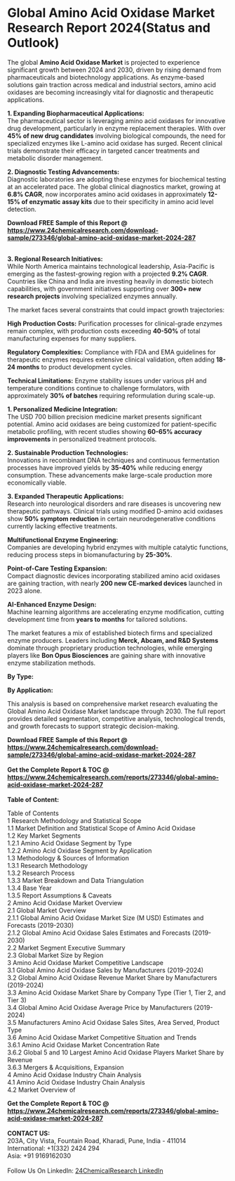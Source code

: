 <h1>Global Amino Acid Oxidase Market Research Report 2024(Status and Outlook)</h1><p>The global <strong>Amino Acid Oxidase Market</strong> is projected to experience significant growth between 2024 and 2030, driven by rising demand from pharmaceuticals and biotechnology applications. As enzyme-based solutions gain traction across medical and industrial sectors, amino acid oxidases are becoming increasingly vital for diagnostic and therapeutic applications.</p><p><strong>1. Expanding Biopharmaceutical Applications:</strong><br>  
The pharmaceutical sector is leveraging amino acid oxidases for innovative drug development, particularly in enzyme replacement therapies. With over <strong>45% of new drug candidates</strong> involving biological compounds, the need for specialized enzymes like L-amino acid oxidase has surged. Recent clinical trials demonstrate their efficacy in targeted cancer treatments and metabolic disorder management.</p><p><strong>2. Diagnostic Testing Advancements:</strong><br>
Diagnostic laboratories are adopting these enzymes for biochemical testing at an accelerated pace. The global clinical diagnostics market, growing at <strong>6.8% CAGR</strong>, now incorporates amino acid oxidases in approximately <strong>12-15% of enzymatic assay kits</strong> due to their specificity in amino acid level detection.</p><div><b>Download FREE Sample of this Report @ 
            <a href="https://www.24chemicalresearch.com/download-sample/273346/global-amino-acid-oxidase-market-2024-287">
            https://www.24chemicalresearch.com/download-sample/273346/global-amino-acid-oxidase-market-2024-287</a></b></div><br><p><strong>3. Regional Research Initiatives:</strong><br>
While North America maintains technological leadership, Asia-Pacific is emerging as the fastest-growing region with a projected <strong>9.2% CAGR</strong>. Countries like China and India are investing heavily in domestic biotech capabilities, with government initiatives supporting over <strong>300+ new research projects</strong> involving specialized enzymes annually.</p><p>The market faces several constraints that could impact growth trajectories:</p><p><strong>High Production Costs:</strong> Purification processes for clinical-grade enzymes remain complex, with production costs exceeding <strong>40-50%</strong> of total manufacturing expenses for many suppliers.</p><p><strong>Regulatory Complexities:</strong> Compliance with FDA and EMA guidelines for therapeutic enzymes requires extensive clinical validation, often adding <strong>18-24 months</strong> to product development cycles.</p><p><strong>Technical Limitations:</strong> Enzyme stability issues under various pH and temperature conditions continue to challenge formulators, with approximately <strong>30% of batches</strong> requiring reformulation during scale-up.</p><p><strong>1. Personalized Medicine Integration:</strong><br>
The USD 700 billion precision medicine market presents significant potential. Amino acid oxidases are being customized for patient-specific metabolic profiling, with recent studies showing <strong>60-65% accuracy improvements</strong> in personalized treatment protocols.</p><p><strong>2. Sustainable Production Technologies:</strong><br>
Innovations in recombinant DNA techniques and continuous fermentation processes have improved yields by <strong>35-40%</strong> while reducing energy consumption. These advancements make large-scale production more economically viable.</p><p><strong>3. Expanded Therapeutic Applications:</strong><br>
Research into neurological disorders and rare diseases is uncovering new therapeutic pathways. Clinical trials using modified D-amino acid oxidases show <strong>50% symptom reduction</strong> in certain neurodegenerative conditions currently lacking effective treatments.</p><p><strong>Multifunctional Enzyme Engineering:</strong><br>
	Companies are developing hybrid enzymes with multiple catalytic functions, reducing process steps in biomanufacturing by <strong>25-30%</strong>.</p><p><strong>Point-of-Care Testing Expansion:</strong><br>
	Compact diagnostic devices incorporating stabilized amino acid oxidases are gaining traction, with nearly <strong>200 new CE-marked devices</strong> launched in 2023 alone.</p><p><strong>AI-Enhanced Enzyme Design:</strong><br>
	Machine learning algorithms are accelerating enzyme modification, cutting development time from <strong>years to months</strong> for tailored solutions.</p><p>The market features a mix of established biotech firms and specialized enzyme producers. Leaders including <strong>Merck, Abcam, and R&amp;D Systems</strong> dominate through proprietary production technologies, while emerging players like <strong>Bon Opus Biosciences</strong> are gaining share with innovative enzyme stabilization methods.</p><p><strong>By Type:</strong></p><p><strong>By Application:</strong></p><p>This analysis is based on comprehensive market research evaluating the Global Amino Acid Oxidase Market landscape through 2030. The full report provides detailed segmentation, competitive analysis, technological trends, and growth forecasts to support strategic decision-making.</p><div><b>Download FREE Sample of this Report @ 
            <a href="https://www.24chemicalresearch.com/download-sample/273346/global-amino-acid-oxidase-market-2024-287">
            https://www.24chemicalresearch.com/download-sample/273346/global-amino-acid-oxidase-market-2024-287</a></b></div><br><div><b>Get the Complete Report & TOC @ 
            <a href="https://www.24chemicalresearch.com/reports/273346/global-amino-acid-oxidase-market-2024-287">
            https://www.24chemicalresearch.com/reports/273346/global-amino-acid-oxidase-market-2024-287</a></b></div><br>
            <b>Table of Content:</b><p>Table of Contents<br />
1 Research Methodology and Statistical Scope<br />
1.1 Market Definition and Statistical Scope of Amino Acid Oxidase<br />
1.2 Key Market Segments<br />
1.2.1 Amino Acid Oxidase Segment by Type<br />
1.2.2 Amino Acid Oxidase Segment by Application<br />
1.3 Methodology & Sources of Information<br />
1.3.1 Research Methodology<br />
1.3.2 Research Process<br />
1.3.3 Market Breakdown and Data Triangulation<br />
1.3.4 Base Year<br />
1.3.5 Report Assumptions & Caveats<br />
2 Amino Acid Oxidase Market Overview<br />
2.1 Global Market Overview<br />
2.1.1 Global Amino Acid Oxidase Market Size (M USD) Estimates and Forecasts (2019-2030)<br />
2.1.2 Global Amino Acid Oxidase Sales Estimates and Forecasts (2019-2030)<br />
2.2 Market Segment Executive Summary<br />
2.3 Global Market Size by Region<br />
3 Amino Acid Oxidase Market Competitive Landscape<br />
3.1 Global Amino Acid Oxidase Sales by Manufacturers (2019-2024)<br />
3.2 Global Amino Acid Oxidase Revenue Market Share by Manufacturers (2019-2024)<br />
3.3 Amino Acid Oxidase Market Share by Company Type (Tier 1, Tier 2, and Tier 3)<br />
3.4 Global Amino Acid Oxidase Average Price by Manufacturers (2019-2024)<br />
3.5 Manufacturers Amino Acid Oxidase Sales Sites, Area Served, Product Type<br />
3.6 Amino Acid Oxidase Market Competitive Situation and Trends<br />
3.6.1 Amino Acid Oxidase Market Concentration Rate<br />
3.6.2 Global 5 and 10 Largest Amino Acid Oxidase Players Market Share by Revenue<br />
3.6.3 Mergers & Acquisitions, Expansion<br />
4 Amino Acid Oxidase Industry Chain Analysis<br />
4.1 Amino Acid Oxidase Industry Chain Analysis<br />
4.2 Market Overview of</p><div><b>Get the Complete Report & TOC @ 
            <a href="https://www.24chemicalresearch.com/reports/273346/global-amino-acid-oxidase-market-2024-287">
            https://www.24chemicalresearch.com/reports/273346/global-amino-acid-oxidase-market-2024-287</a></b></div><br><b>CONTACT US:</b><br>
            203A, City Vista, Fountain Road, Kharadi, Pune, India - 411014<br>
            International: +1(332) 2424 294<br>
            Asia: +91 9169162030 <br><br>
            Follow Us On LinkedIn: <a href="https://www.linkedin.com/company/24chemicalresearch/">24ChemicalResearch LinkedIn</a>